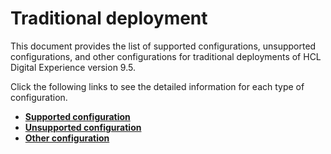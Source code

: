 # Traditional deployment

This document provides the list of supported configurations, unsupported configurations, and other configurations for traditional deployments of HCL Digital Experience version 9.5. 

Click the following links to see the detailed information for each type of configuration.

- **[Supported configuration](../traditional/supported_config.md)**
- **[Unsupported configuration](../traditional/unsupported_config.md)**
- **[Other configuration](../traditional/other_config.md)**
